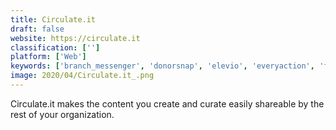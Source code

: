 ```yaml
---
title: Circulate.it
draft: false 
website: https://circulate.it
classification: ['']
platform: ['Web']
keywords: ['branch_messenger', 'donorsnap', 'elevio', 'everyaction', 'five_stars', 'grassroots_advocacy_system', 'influitive', 'markett', 'officevibe', 'one_click_politics', 'phone2action', 'queue', 'rap_index', 'soampli', 'sociabble', 'socioadvocacy', 'socxo', 'votility', 'ucampaign']
image: 2020/04/Circulate.it_.png
---
```

Circulate.it makes the content you create and curate easily shareable by the rest of your organization.